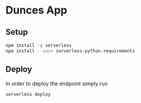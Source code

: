 # Dunces App

## Setup

```bash
npm install -g serverless
npm install --save serverless-python-requirements
```

## Deploy

In order to deploy the endpoint simply run

```bash
serverless deploy
```
